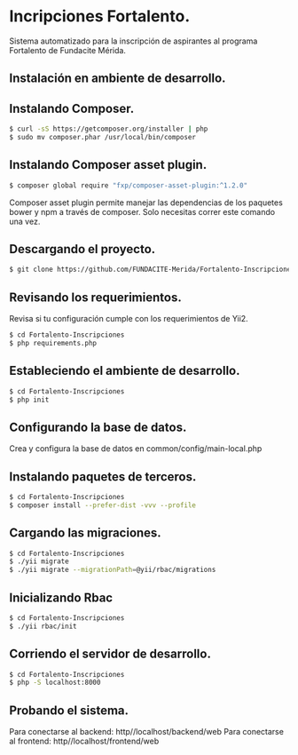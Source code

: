 Incripciones Fortalento.
========================

Sistema automatizado para la inscripción de aspirantes al programa Fortalento de Fundacite Mérida.

Instalación en ambiente de desarrollo.
--------------------------------------

## Instalando Composer.

```bash
$ curl -sS https://getcomposer.org/installer | php
$ sudo mv composer.phar /usr/local/bin/composer
```

## Instalando Composer asset plugin.

```bash
$ composer global require "fxp/composer-asset-plugin:^1.2.0"
```

Composer asset plugin permite manejar las dependencias de los paquetes bower y npm
a través de composer. Solo necesitas correr este comando una vez. 


## Descargando el proyecto.

```bash
$ git clone https://github.com/FUNDACITE-Merida/Fortalento-Inscripciones.git
```

## Revisando los requerimientos.

Revisa si tu configuración cumple con los requerimientos de Yii2. 

```bash
$ cd Fortalento-Inscripciones
$ php requirements.php
```

## Estableciendo el ambiente de desarrollo.

```bash
$ cd Fortalento-Inscripciones
$ php init
```

## Configurando la base de datos.

Crea y configura la base de datos en common/config/main-local.php

## Instalando paquetes de terceros.

```bash
$ cd Fortalento-Inscripciones
$ composer install --prefer-dist -vvv --profile
```

## Cargando las migraciones.

```bash
$ cd Fortalento-Inscripciones
$ ./yii migrate
$ ./yii migrate --migrationPath=@yii/rbac/migrations
```

## Inicializando Rbac

```bash
$ cd Fortalento-Inscripciones
$ ./yii rbac/init
```


## Corriendo el servidor de desarrollo.

```bash
$ cd Fortalento-Inscripciones
$ php -S localhost:8000
```

## Probando el sistema.

Para conectarse al backend: http//localhost/backend/web
Para conectarse al frontend: http//localhost/frontend/web